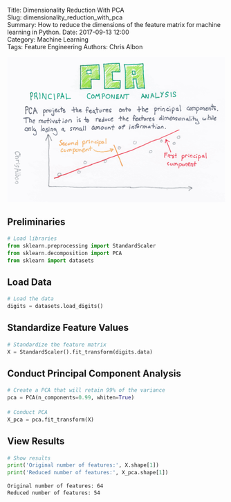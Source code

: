 Title: Dimensionality Reduction With PCA  
Slug: dimensionality_reduction_with_pca  
Summary: How to reduce the dimensions of the feature matrix for machine learning in Python. 
Date: 2017-09-13 12:00  
Category: Machine Learning  
Tags: Feature Engineering
Authors: Chris Albon

<a alt="Dimensionality Reduction With PCA" href="https://machinelearningflashcards.com">
    <img src="dimensionality_reduction_with_pca/Principal_Component_Analysis_print.png" class="flashcard center-block">
</a>

## Preliminaries


```python
# Load libraries
from sklearn.preprocessing import StandardScaler
from sklearn.decomposition import PCA
from sklearn import datasets
```

## Load Data


```python
# Load the data
digits = datasets.load_digits()
```

## Standardize Feature Values


```python
# Standardize the feature matrix
X = StandardScaler().fit_transform(digits.data)
```

## Conduct Principal Component Analysis


```python
# Create a PCA that will retain 99% of the variance
pca = PCA(n_components=0.99, whiten=True)

# Conduct PCA
X_pca = pca.fit_transform(X)
```

## View Results


```python
# Show results
print('Original number of features:', X.shape[1])
print('Reduced number of features:', X_pca.shape[1])
```

    Original number of features: 64
    Reduced number of features: 54

